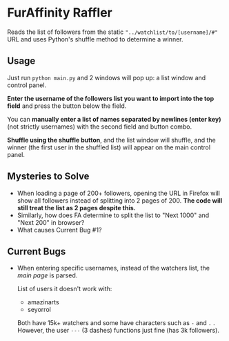 # FurAffinity Raffler
Reads the list of followers from the static ` "../watchlist/to/[username]/#" ` URL and uses Python's shuffle method to determine a winner.

## Usage
Just run `python main.py` and 2 windows will pop up: a list window and control panel.

**Enter the username of the followers list you want to import into the top field** and press the button below the field.

You can **manually enter a list of names separated by newlines (enter key)** (not strictly usernames) with the second field and button combo.

**Shuffle using the shuffle button**, and the list window will shuffle, and the winner (the first user in the shuffled list) will appear on the main control panel.

## Mysteries to Solve
- When loading a page of 200+ followers, opening the URL in Firefox will show all followers instead of splitting into 2 pages of 200. **The code will still treat the list as 2 pages despite this.**
- Similarly, how does FA determine to split the list to "Next 1000" and "Next 200" in browser?
- What causes Current Bug #1?

## Current Bugs
- When entering specific usernames, instead of the watchers list, the *main page* is parsed.

	List of users it doesn't work with:
	- amazinarts
	- seyorrol

	Both have 15k+ watchers and some have characters such as `-` and `.` . However, the user `---` (3 dashes) functions just fine (has 3k followers).

